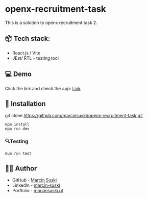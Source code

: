 # openx-recruitment-task
This is a solution to openx recruitment task 2.

## 📦 Tech stack:
- React.js / Vite
- JEst/ RTL - testing tool



## 💻 Demo
Click the link and check the app: [Link](https://ms-finance-dashboard.vercel.app/)


## 💾 Installation
git clone https://github.com/marcinsuski/openx-recruitment-task.git

`npm install`  
`npm run dev`  
### 🔍Testing
`num run test`


## 🧙‍♂️ Author
- GitHub - [Marcin Suski](https://github.com/marcinsuski)
- LinkedIn - [marcin-suski](https://www.linkedin.com/in/marcin-suski/)
- Porftolio - [marcinsuski.pl](https://marcinsuski.pl)
